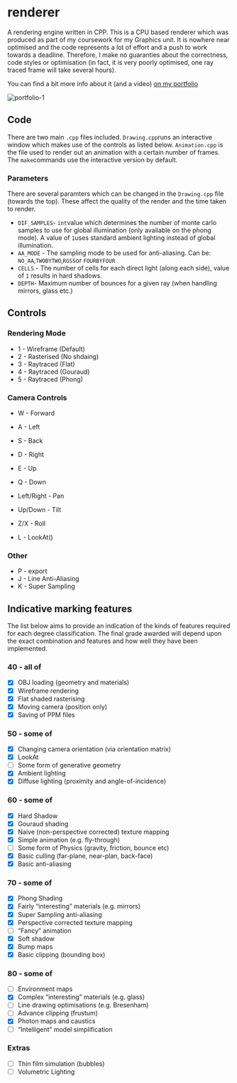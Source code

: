 # renderer
A rendering engine written in CPP.
This is a CPU based renderer which was produced as part of my coursework for my Graphics unit. It is nowhere near optimised and the code represents a lot of effort and a push to work towards a deadline. Therefore, I make no guaranties about the correctness, code styles or optimisation (in fact, it is very poorly optimised, one ray traced frame will take several hours). 

You can find a bit more info about it (and a video) [on my portfolio](https://www.charliehaslam.info/graphics-details.html)

![portfolio-1](https://github.com/Keywarn/renderer/assets/43956629/ad38a7c5-8ed2-4ebb-8cae-c0023d12e319)

## Code

There are two main `.cpp` files included. `Drawing.cpp`runs an interactive window which makes use of the controls as listed below. `Animation.cpp` is the file used to render out an animation with a certain number of frames. The `make`commands use the interactive version by default.

### Parameters

There are several paramters which can be changed in the `Drawing.cpp` file (towards the top). These affect the quality of the render and the time taken to render.

- `DIF_SAMPLES`- `int`value which determines the number of monte carlo samples to use for global illumination (only available on the phong mode). A value of `1`uses standard ambient lighting instead of global illumination.
- `AA_MODE` - The sampling mode to be used for anti-aliasing. Can be: `NO_AA`,`TWOBYTWO`,`RGSS`or `FOURBYFOUR`
- `CELLS` - The number of cells for each direct light (along each side), value of `1` results in hard shadows.
- `DEPTH`- Maximum number of bounces for a given ray (when handling mirrors, glass etc.)

## Controls

### Rendering Mode
- 1 - Wireframe (Default)
- 2 - Rasterised (No shdaing)
- 3 - Raytraced (Flat)
- 4 - Raytraced (Gouraud)
- 5 - Raytraced (Phong)

### Camera Controls
- W - Forward
- A - Left
- S - Back
- D - Right
- E - Up
- Q - Down
- Left/Right - Pan
- Up/Down - Tilt
- Z/X - Roll

- L - LookAt()

### Other
- P - export
- J - Line Anti-Aliasing
- K - Super Sampling

## Indicative marking features

The list below aims to provide an indication of the kinds of features required for each degree classification.
The final grade awarded will depend upon the exact combination and features and how well they have been implemented.


### 40 - all of
- [x] OBJ loading (geometry and materials)
- [x] Wireframe rendering
- [x] Flat shaded rasterising
- [x] Moving camera (position only)
- [x] Saving of PPM files

### 50 - some of
- [x] Changing camera orientation (via orientation matrix)
- [x] LookAt
- [ ] Some form of generative geometry
- [x] Ambient lighting
- [x] Diffuse lighting (proximity and angle-of-incidence)

### 60 - some of
- [x] Hard Shadow
- [x] Gouraud shading
- [x] Naive (non-perspective corrected) texture mapping
- [x] Simple animation (e.g. fly-through)
- [ ] Some form of Physics (gravity, friction, bounce etc)
- [x] Basic culling (far-plane, near-plan, back-face)
- [x] Basic anti-aliasing

### 70 - some of
- [x] Phong Shading
- [x] Fairly “interesting” materials (e.g. mirrors)
- [x] Super Sampling anti-aliasing
- [x] Perspective corrected texture mapping
- [ ] “Fancy” animation
- [x] Soft shadow
- [x] Bump maps
- [x] Basic clipping (bounding box)

### 80 - some of
- [ ] Environment maps
- [x] Complex “interesting” materials (e.g. glass)
- [ ] Line drawing optimisations (e.g. Bresenham)
- [ ] Advance clipping (frustum)
- [x] Photon maps and caustics
- [ ] “Intelligent” model simplification

### Extras
- [ ] Thin film simulation (bubbles)
- [ ] Volumetric Lighting
